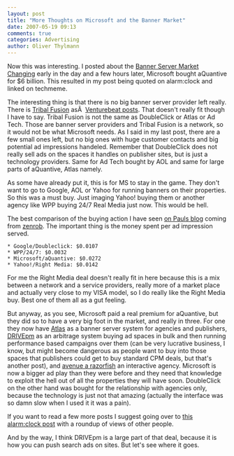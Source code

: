 ```yaml
---
layout: post
title: "More Thoughts on Microsoft and the Banner Market"
date: 2007-05-19 09:13
comments: true
categories: Advertising
author: Oliver Thylmann
---
```














Now this was interesting. I posted about the [Banner Server Market Changing](http://blog.thylmann.net/2007/05/18/the-banner-server-market-is-changing/) early in the day and a few hours later, Microsoft bought aQuantive for $6 billion. This resulted in my post being quoted on alarm:clock and linked on techmeme.

The interesting thing is that there is no big banner server provider left really. There is [Tribal Fusion](http://tribalfusion.com) asÂ  [Venturebeat posts](http://venturebeat.com/2007/05/18/microsoft-to-buy-aquantive-for-6b-at-high-cost-to-stay-in-game/). That doesn't really fit though I have to say. Tribal Fusion is not the same as DoubleClick or Atlas or Ad Tech. Those are banner server providers and Tribal Fusion is a network, so it would not be what Microsoft needs. As I said in my last post, there are a few small ones left, but no big ones with huge customer contacts and big potential ad impressions handeled. Remember that DoubleClick does not really sell ads on the spaces it handles on publisher sites, but is just a technology providers. Same for Ad Tech bought by AOL and same for large parts of aQuantive, Atlas namely.

As some have already put it, this is for MS to stay in the game. They don't want to go to Google, AOL or Yahoo for running banners on their properties. So this was a must buy. Just imaging Yahoo! buying them or another agency like WPP buying 24/7 Real Media just now. This would be hell.

The best comparison of the buying action I have seen [on Pauls blog](http://paul.kedrosky.com/archives/2007/05/18/microsofts_aqua.html) coming from [zenrob](http://zenrob.com/2007/05/18/microsoft-buys-aquantive-wpp-buys-247/). The important thing is the money spent per ad impression served.


    * Google/Doubleclick: $0.0107
    * WPP/24/7: $0.0032
    * Microsoft/aQuantive: $0.0272
    * Yahoo!/Right Media: $0.0142


For me the Right Media deal doesn't really fit in here because this is a mix between a network and a service providers, really more of a market place and actually very close to my VISA model, so I do really like the Right Media buy. Best one of them all as a gut feeling.

But anyway, as you see, Microsoft paid a real premium for aQuantive, but they did so to have a very big foot in the market, and really in three. For one they now have [Atlas](http://www.atlassolutions.com/) as a banner server system for agencies and publishers, [DRIVEpm](http://www.drivepm.com/) as an arbitrage system buying ad spaces in bulk and then running performance based campaigns over them (can be very lucrative business, I know, but might become dangerous as people want to buy into those spaces that publishers could get to buy standard CPM deals, but that's another post), and [avenue a razorfish](http://www.avenuea-razorfish.com/) an interactive agency. Microsoft is now a bigger ad play than they were before and they need that knowledge to exploit the hell out of all the properties they will have soon. DoubleClick on the other hand was bought for the relationship with agencies only, because the technology is just not that amazing (actually the interface was so damn slow when I used it it was a pain).

If you want to read a few more posts I suggest going over to [this alarm:clock post](http://www.thealarmclock.com/mt/archives/2007/05/post_300.html) with a roundup of views of other people.

And by the way, I think DRIVEpm is a large part of that deal, because it is how you can push search ads on sites. But let's see where it goes.


